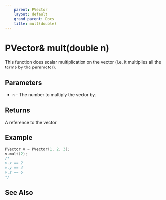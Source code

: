```yaml
---
    parent: PVector
    layout: default
    grand_parent: Docs
    title: mult(double)
---
```


# PVector& mult(double n)

This function does scalar multiplication on the vector (i.e. it multiplies all the terms by the parameter).

## Parameters

- `n` - The number to multiply the vector by.

## Returns

A reference to the vector

## Example

```cpp
PVector v = PVector(1, 2, 3);
v.mult(2);
/*
v.x == 2
v.y == 4
v.z == 6
*/
```

## See Also
